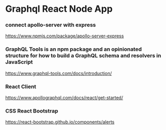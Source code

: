 # Graphql React Node App

### connect apollo-server with express

https://www.npmjs.com/package/apollo-server-express

### GraphQL Tools is an npm package and an opinionated structure for how to build a GraphQL schema and resolvers in JavaScript

https://www.graphql-tools.com/docs/introduction/

### React Client

https://www.apollographql.com/docs/react/get-started/

### CSS React Bootstrap

https://react-bootstrap.github.io/components/alerts
